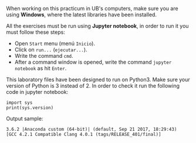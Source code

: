 When working on this practicum in UB's computers, make sure you are using **Windows**, where the latest libraries have been installed.

All the exercises must be run using **Jupyter notebook**, in order to run it you must follow these steps:

- Open `Start` menu (menú `Inicio`).
- Click on `run...` (`ejecutar...`).
- Write the command `cmd`.
- After a command window is opened, write the command `jupyter notebook` as hit `Enter`.

This laboratory files have been designed to run on Python3. Make sure your version of Python is 3 instead of 2. In order to check it run the following code in jupyter notebook:

```
import sys
print(sys.version)
```

Output sample:
```
3.6.2 |Anaconda custom (64-bit)| (default, Sep 21 2017, 18:29:43)
[GCC 4.2.1 Compatible Clang 4.0.1 (tags/RELEASE_401/final)]
```

